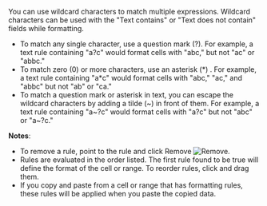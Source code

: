 You can use wildcard characters to match multiple expressions. Wildcard characters can be used with the "Text contains" or "Text does not contain" fields while formatting.

* To match any single character, use a question mark (?). For example, a text rule containing "a?c" would format cells with "abc," but not "ac" or "abbc."
* To match zero (0) or more characters, use an asterisk (\*) . For example, a text rule containing "a\*c" would format cells with "abc," "ac," and "abbc" but not "ab" or "ca."
* To match a question mark or asterisk in text, you can escape the wildcard characters by adding a tilde (\~) in front of them. For example, a text rule containing "a\~?c" would format cells with "a?c" but not "abc" or "a\~?c."

**Notes**:

* To remove a rule, point to the rule and click Remove ![Remove](https://lh3.googleusercontent.com/BZ4bD0q7UU_F0Ljtv_oc3ZHPaPbdFA7Z-6jpNHxajcYmrOj1Jy1izEajlia5i6rJKnCv=w36-h36).
* Rules are evaluated in the order listed. The first rule found to be true will define the format of the cell or range. To reorder rules, click and drag them.
* If you copy and paste from a cell or range that has formatting rules, these rules will be applied when you paste the copied data.
